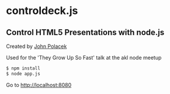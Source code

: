 # controldeck.js
## Control HTML5 Presentations with node.js

Created by [John Polacek](http://twitter.com/johnpolacek)

Used for the 'They Grow Up So Fast' talk at the akl node meetup

```bash
$ npm install
$ node app.js
```

Go to [http://localhost:8080](http://localhost:8080)
